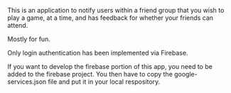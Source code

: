 This is an application to notify users within a friend group that you wish to play a game, at a time, and has feedback for whether your friends can attend.

Mostly for fun.

Only login authentication has been implemented via Firebase.

If you want to develop the firebase portion of this app, you need
to be added to the firebase project. You then have to copy the 
google-services.json file and put it in your local respository.

